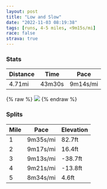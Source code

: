 ```yaml
---
layout: post
title: "Low and Slow"
date: "2022-11-03 08:19:38"
tags: [runs, 4-5 miles, <9m15s/mi]
race: false
strava: true
---
```


### Stats

| Distance | Time | Pace |
|----------|------|------|
|4.71mi|43m30s|9m14s/mi|

{% raw %}
<img src='https://maps.googleapis.com/maps/api/staticmap?maptype=roadmap&path=enc:{v~wFxgibMEXOVYbAGr@Mt@IPUZSj@m@xAMTIx@Yv@Ib@SPYr@KDCDm@zAK|@G`@Cf@A@JB@BAf@v@v@DFHd@\l@\^f@`@j@PlA`Al@TVZXHPPtA`AZPPPXLv@l@r@`@`@\VHFLVV^ZZL`@Z^Rr@j@b@NdAp@l@ZTFXDx@j@\`@\Zd@Vh@`@j@ZvAhAdAj@RBPHXTPVh@^F?^Nx@f@JVHH^JfAr@RRdAj@BFd@Z~@b@`Av@VXf@f@f@Pn@d@`Aj@`@VHLn@ZRXRr@`@h@PNb@Tt@j@n@v@dBv@h@Rt@l@\N\\b@LLj@Fh@Bz@@z@SnDDd@b@~Bx@fBPVhA`Ab@Rj@L^P~@d@pAt@^\l@z@ZXHXd@v@JJTJj@j@ZTz@^|@P~@\d@Lr@VZTR?t@VdAIT@TF`@XZb@`@tATl@R^nAfAPRz@f@ZD`@CfAO^O^U^GVA`AH\HfAd@^T\\j@r@P^r@zBf@t@|@n@zAl@b@XTX^r@Tn@PlABl@A`AMn@[d@c@hBDt@Hb@Lf@LXtAhBr@`@^Jl@Zh@\l@\J@dAt@x@Zt@hAHV@ZGj@G`BMn@_@bAQn@Ul@KLMh@?d@JpA?bAU`@[X?DDJOt@?VMj@JZZ`@@FD?PHRRNXTFIDEf@DZHLbAx@d@X`@JVPDd@vAnARDNCZd@ND`@^h@\d@J^RNTp@j@BF`@Hv@f@p@RFHZRVb@^XN`@LJLDVPTVRH~@p@\DNELHDJPRVPJ\VXLTPD\Tf@Tf@^f@DABFJHBBJ~@`Ax@PT^t@b@HDZ@EPNBh@Zb@PLBPJXX^b@VRXDT`@`@P^TXb@nAr@jATP\JJ\PTVTJJ@HDZX\`@h@Xd@D`@^z@ZTVARKJKFe@JIJSf@_@lACx@Gr@UpAYz@?H[d@Ib@QZ]XWnAOPB@N?b@LJR`@Vl@t@RJNPXLFJHBJNCR[f@ARUrAA\[lBITm@^&key=AIzaSyC1MId7bFpkLXNAaYhBSTb8jLyiSqzbDtM&size=800x800&markers=color:yellow|label:S|40.79486,-73.94445&markers=color:green|label:F|40.756450000000015,-73.99715000000016'>
{% endraw %}

### Splits

| Mile | Pace | Elevation |
|------|------|-----------|
|1|9m35s/mi|82.7ft|
|2|9m17s/mi|16.4ft|
|3|9m13s/mi|-38.7ft|
|4|9m21s/mi|-13.8ft|
|5|8m34s/mi|4.6ft|
